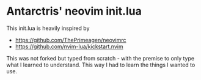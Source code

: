 # Antarctris' neovim init.lua

This init.lua is heavily inspired by 

* https://github.com/ThePrimeagen/neovimrc
* https://github.com/nvim-lua/kickstart.nvim

This was not forked but typed from scratch - with the premise to only type what I learned to understand.
This way I had to learn the things I wanted to use.
